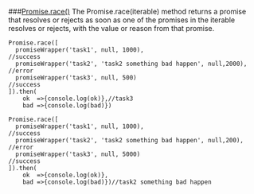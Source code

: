 ###[Promise.race()](https://developer.mozilla.org/en-US/docs/Web/JavaScript/Reference/Global_Objects/Promise/race)
The Promise.race(iterable) method returns a promise that resolves or rejects 
as soon as one of the promises in the iterable resolves or rejects, with the value or reason from that promise.

```
Promise.race([
  promiseWrapper('task1', null, 1000),                              //success
  promiseWrapper('task2', 'task2 something bad happen', null,2000), //error
  promiseWrapper('task3', null, 500)                                //success
]).then(
    ok  =>{console.log(ok)},//task3 
    bad =>{console.log(bad)})
```
```
Promise.race([
  promiseWrapper('task1', null, 1000),                              //success
  promiseWrapper('task2', 'task2 something bad happen', null,200),  //error
  promiseWrapper('task3', null, 5000)                               //success
]).then(
    ok  =>{console.log(ok)},
    bad =>{console.log(bad)})//task2 something bad happen
```